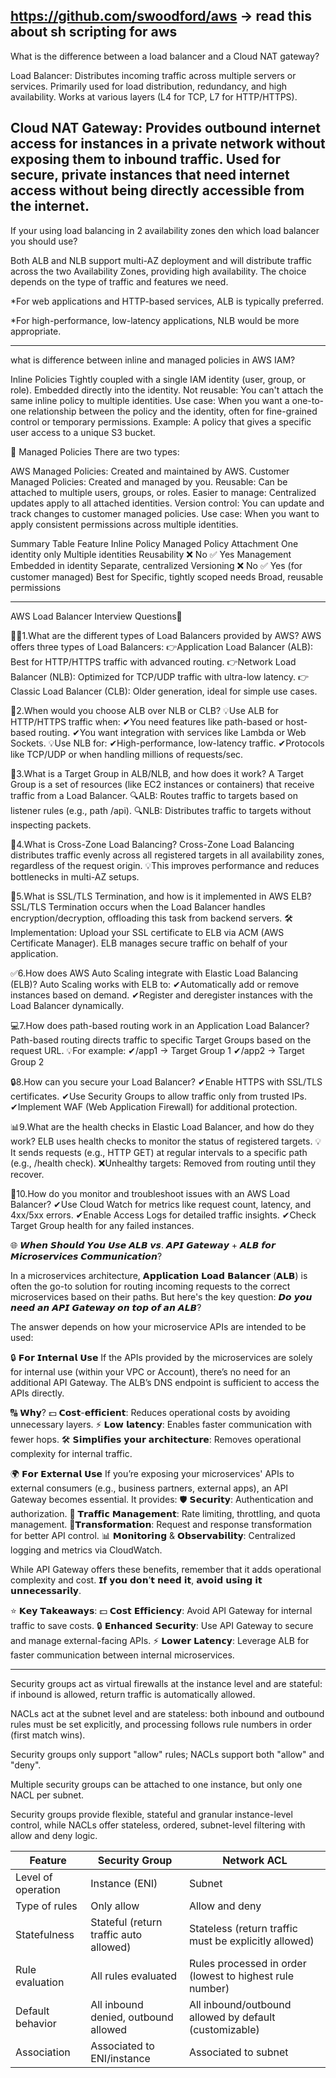 https://github.com/swoodford/aws -> read this about sh scripting for aws
----------------------------------
What is the difference between a load balancer and a Cloud NAT gateway?

Load Balancer:
Distributes incoming traffic across multiple servers or services.
Primarily used for load distribution, redundancy, and high availability.
Works at various layers (L4 for TCP, L7 for HTTP/HTTPS).

Cloud NAT Gateway:
Provides outbound internet access for instances in a private network without
exposing them to inbound traffic.
Used for secure, private instances that need internet access without being directly
accessible from the internet.
----------------------------------------
If your using load balancing in 2 availability zones den which load balancer you should use?

Both ALB and NLB support multi-AZ deployment and will distribute traffic across the two Availability Zones, providing high availability. The choice depends on the type of traffic and features we need.

*For web applications and HTTP-based services, ALB is typically preferred.

*For high-performance, low-latency applications, NLB would be more appropriate.

---------------------------------------
what is difference between inline and managed policies in AWS IAM?

Inline Policies
Tightly coupled with a single IAM identity (user, group, or role).
Embedded directly into the identity.
Not reusable: You can't attach the same inline policy to multiple identities.
Use case: When you want a one-to-one relationship between the policy and the identity, often for fine-grained control or temporary permissions.
Example: A policy that gives a specific user access to a unique S3 bucket.

🔹 Managed Policies
There are two types:

AWS Managed Policies: Created and maintained by AWS.
Customer Managed Policies: Created and managed by you.
Reusable: Can be attached to multiple users, groups, or roles.
Easier to manage: Centralized updates apply to all attached identities.
Version control: You can update and track changes to customer managed policies.
Use case: When you want to apply consistent permissions across multiple identities.

Summary Table
Feature	    Inline Policy	                Managed Policy
Attachment	One identity                  only	Multiple identities
Reusability	 ❌ No	                      ✅ Yes
Management	 Embedded in identity	        Separate, centralized
Versioning	 ❌ No	                        ✅ Yes (for customer managed)
Best for	  Specific, tightly scoped needs	Broad, reusable permissions

----------------------------------------
AWS Load Balancer Interview Questions🌟

👨‍💻1.What are the different types of Load Balancers provided by AWS?
AWS offers three types of Load Balancers:
👉Application Load Balancer (ALB): Best for HTTP/HTTPS traffic with advanced routing.
👉Network Load Balancer (NLB): Optimized for TCP/UDP traffic with ultra-low latency.
👉Classic Load Balancer (CLB): Older generation, ideal for simple use cases.

🚦2.When would you choose ALB over NLB or CLB?
💡Use ALB for HTTP/HTTPS traffic when:
✔You need features like path-based or host-based routing.
✔You want integration with services like Lambda or Web Sockets.
💡Use NLB for:
✔High-performance, low-latency traffic.
✔Protocols like TCP/UDP or when handling millions of requests/sec.

📂3.What is a Target Group in ALB/NLB, and how does it work?
A Target Group is a set of resources (like EC2 instances or containers) that receive traffic from a Load Balancer.
🔍ALB: Routes traffic to targets based on listener rules (e.g., path /api).
🔍NLB: Distributes traffic to targets without inspecting packets.

🔄4.What is Cross-Zone Load Balancing?
Cross-Zone Load Balancing distributes traffic evenly across all registered targets in all availability zones, regardless of the request origin.
💡This improves performance and reduces bottlenecks in multi-AZ setups.

🔑5.What is SSL/TLS Termination, and how is it implemented in AWS ELB?
SSL/TLS Termination occurs when the Load Balancer handles encryption/decryption, offloading this task from backend servers.
🛠Implementation: Upload your SSL certificate to ELB via ACM (AWS Certificate Manager). ELB manages secure traffic on behalf of your application.

✅6.How does AWS Auto Scaling integrate with Elastic Load Balancing (ELB)?
Auto Scaling works with ELB to:
✔Automatically add or remove instances based on demand.
✔Register and deregister instances with the Load Balancer dynamically.

💻7.How does path-based routing work in an Application Load Balancer?
Path-based routing directs traffic to specific Target Groups based on the request URL.
💡For example:
✔/app1 → Target Group 1
✔/app2 → Target Group 2

🔒8.How can you secure your Load Balancer?
✔Enable HTTPS with SSL/TLS certificates.
✔Use Security Groups to allow traffic only from trusted IPs.
✔Implement WAF (Web Application Firewall) for additional protection.

📊9.What are the health checks in Elastic Load Balancer, and how do they work?
ELB uses health checks to monitor the status of registered targets.
💡It sends requests (e.g., HTTP GET) at regular intervals to a specific path (e.g., /health check).
❌Unhealthy targets: Removed from routing until they recover.

📡10.How do you monitor and troubleshoot issues with an AWS Load Balancer?
✔Use Cloud Watch for metrics like request count, latency, and 4xx/5xx errors.
✔Enable Access Logs for detailed traffic insights.
✔Check Target Group health for any failed instances.


🌐 𝙒𝙝𝙚𝙣 𝙎𝙝𝙤𝙪𝙡𝙙 𝙔𝙤𝙪 𝙐𝙨𝙚 𝘼𝙇𝘽 𝙫𝙨. 𝘼𝙋𝙄 𝙂𝙖𝙩𝙚𝙬𝙖𝙮 + 𝘼𝙇𝘽 𝙛𝙤𝙧 𝙈𝙞𝙘𝙧𝙤𝙨𝙚𝙧𝙫𝙞𝙘𝙚𝙨 𝘾𝙤𝙢𝙢𝙪𝙣𝙞𝙘𝙖𝙩𝙞𝙤𝙣?

In a microservices architecture, 𝗔𝗽𝗽𝗹𝗶𝗰𝗮𝘁𝗶𝗼𝗻 𝗟𝗼𝗮𝗱 𝗕𝗮𝗹𝗮𝗻𝗰𝗲𝗿 (𝗔𝗟𝗕) is often the go-to solution for routing incoming requests to the correct microservices based on their paths. But here's the key question: 𝘿𝙤 𝙮𝙤𝙪 𝙣𝙚𝙚𝙙 𝙖𝙣 𝘼𝙋𝙄 𝙂𝙖𝙩𝙚𝙬𝙖𝙮 𝙤𝙣 𝙩𝙤𝙥 𝙤𝙛 𝙖𝙣 𝘼𝙇𝘽?

The answer depends on how your microservice APIs are intended to be used:

🔒 𝗙𝗼𝗿 𝗜𝗻𝘁𝗲𝗿𝗻𝗮𝗹 𝗨𝘀𝗲
If the APIs provided by the microservices are solely for internal use (within your VPC or Account), there’s no need for an additional API Gateway. The ALB’s DNS endpoint is sufficient to access the APIs directly.

🔠 𝗪𝗵𝘆?
💵 𝗖𝗼𝘀𝘁-𝗲𝗳𝗳𝗶𝗰𝗶𝗲𝗻𝘁: Reduces operational costs by avoiding unnecessary layers.
⚡ 𝗟𝗼𝘄 𝗹𝗮𝘁𝗲𝗻𝗰𝘆: Enables faster communication with fewer hops.
🛠 𝗦𝗶𝗺𝗽𝗹𝗶𝗳𝗶𝗲𝘀 𝘆𝗼𝘂𝗿 𝗮𝗿𝗰𝗵𝗶𝘁𝗲𝗰𝘁𝘂𝗿𝗲: Removes operational complexity for internal traffic.

🌍 𝗙𝗼𝗿 𝗘𝘅𝘁𝗲𝗿𝗻𝗮𝗹 𝗨𝘀𝗲
If you’re exposing your microservices' APIs to external consumers (e.g., business partners, external apps), an API Gateway becomes essential. It provides:
🛡 𝗦𝗲𝗰𝘂𝗿𝗶𝘁𝘆: Authentication and authorization.
🚦 𝗧𝗿𝗮𝗳𝗳𝗶𝗰 𝗠𝗮𝗻𝗮𝗴𝗲𝗺𝗲𝗻𝘁: Rate limiting, throttling, and quota management.
🔁𝗧𝗿𝗮𝗻𝘀𝗳𝗼𝗿𝗺𝗮𝘁𝗶𝗼𝗻: Request and response transformation for better API control.
📊 𝗠𝗼𝗻𝗶𝘁𝗼𝗿𝗶𝗻𝗴 & 𝗢𝗯𝘀𝗲𝗿𝘃𝗮𝗯𝗶𝗹𝗶𝘁𝘆: Centralized logging and metrics via CloudWatch.

While API Gateway offers these benefits, remember that it adds operational complexity and cost. 𝗜𝗳 𝘆𝗼𝘂 𝗱𝗼𝗻’𝘁 𝗻𝗲𝗲𝗱 𝗶𝘁, 𝗮𝘃𝗼𝗶𝗱 𝘂𝘀𝗶𝗻𝗴 𝗶𝘁 𝘂𝗻𝗻𝗲𝗰𝗲𝘀𝘀𝗮𝗿𝗶𝗹𝘆.

⭐️ 𝗞𝗲𝘆 𝗧𝗮𝗸𝗲𝗮𝘄𝗮𝘆𝘀:
💵 𝗖𝗼𝘀𝘁 𝗘𝗳𝗳𝗶𝗰𝗶𝗲𝗻𝗰𝘆: Avoid API Gateway for internal traffic to save costs.
🔒 𝗘𝗻𝗵𝗮𝗻𝗰𝗲𝗱 𝗦𝗲𝗰𝘂𝗿𝗶𝘁𝘆: Use API Gateway to secure and manage external-facing APIs.
⚡ 𝗟𝗼𝘄𝗲𝗿 𝗟𝗮𝘁𝗲𝗻𝗰𝘆: Leverage ALB for faster communication between internal microservices.

-------------------------------------------------------------------------------------------

Security groups act as virtual firewalls at the instance level and are stateful: if inbound is allowed, return traffic is automatically allowed.

NACLs act at the subnet level and are stateless: both inbound and outbound rules must be set explicitly, and processing follows rule numbers in order (first match wins).

Security groups only support "allow" rules; NACLs support both "allow" and "deny".

Multiple security groups can be attached to one instance, but only one NACL per subnet.

Security groups provide flexible, stateful and granular instance-level control, while NACLs offer stateless, ordered, subnet-level filtering with allow and deny logic.

| Feature                  | Security Group                                              | Network ACL                                      |
|--------------------------|------------------------------------------------------------|--------------------------------------------------|
| Level of operation       | Instance (ENI)                                             | Subnet                                           |
| Type of rules            | Only allow                                                 | Allow and deny                                   |
| Statefulness             | Stateful (return traffic auto allowed)                     | Stateless (return traffic must be explicitly allowed) |
| Rule evaluation          | All rules evaluated                                        | Rules processed in order (lowest to highest rule number) |
| Default behavior         | All inbound denied, outbound allowed                       | All inbound/outbound allowed by default (customizable)  |
| Association              | Associated to ENI/instance                                 | Associated to subnet                             |


